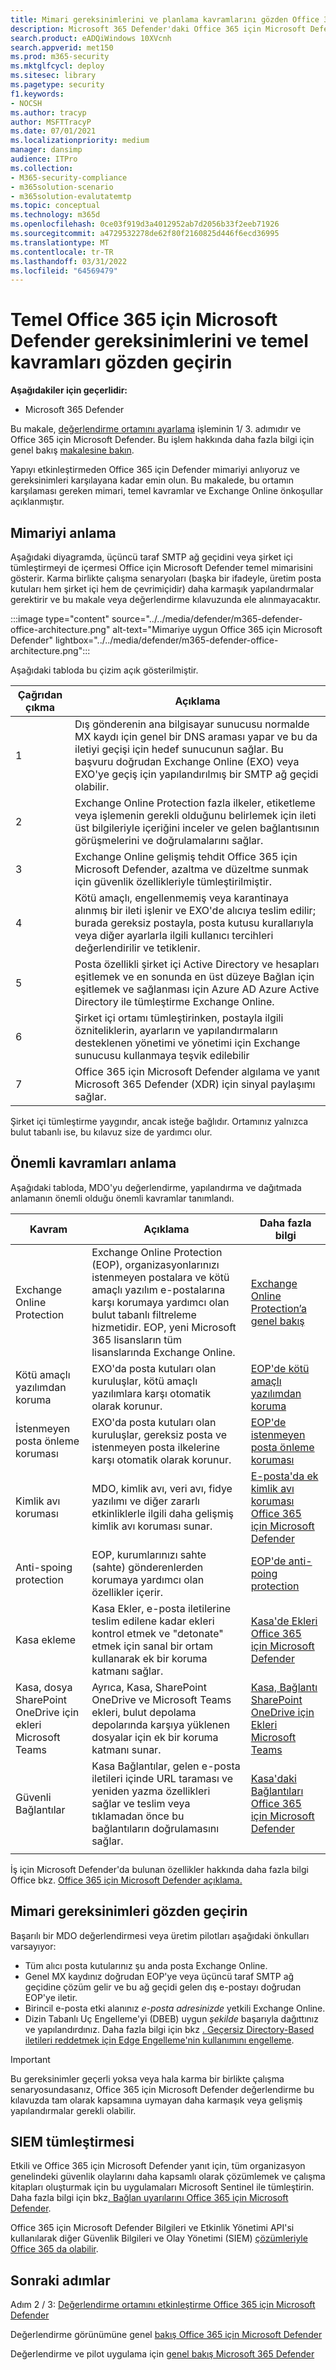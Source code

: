```yaml
---
title: Mimari gereksinimlerini ve planlama kavramlarını gözden Office 365 için Microsoft Defender
description: Microsoft 365 Defender'daki Office 365 için Microsoft Defender diyagramı, deneme laboratuvarınızı veya pilot ortamınızı oluşturmadan Microsoft 365 anda kimliğinizi anlamanıza yardımcı olur.
search.product: eADQiWindows 10XVcnh
search.appverid: met150
ms.prod: m365-security
ms.mktglfcycl: deploy
ms.sitesec: library
ms.pagetype: security
f1.keywords:
- NOCSH
ms.author: tracyp
author: MSFTTracyP
ms.date: 07/01/2021
ms.localizationpriority: medium
manager: dansimp
audience: ITPro
ms.collection:
- M365-security-compliance
- m365solution-scenario
- m365solution-evalutatemtp
ms.topic: conceptual
ms.technology: m365d
ms.openlocfilehash: 0ce03f919d3a4012952ab7d2056b33f2eeb71926
ms.sourcegitcommit: a4729532278de62f80f2160825d446f6ecd36995
ms.translationtype: MT
ms.contentlocale: tr-TR
ms.lasthandoff: 03/31/2022
ms.locfileid: "64569479"
---
```

# <a name="review-microsoft-defender-for-office-365-architecture-requirements-and-key-concepts"></a>Temel Office 365 için Microsoft Defender gereksinimlerini ve temel kavramları gözden geçirin


**Aşağıdakiler için geçerlidir:**
- Microsoft 365 Defender

Bu makale, [değerlendirme ortamını ayarlama](eval-defender-office-365-overview.md) işleminin 1/ 3. adımıdır ve Office 365 için Microsoft Defender. Bu işlem hakkında daha fazla bilgi için genel bakış [makalesine bakın](eval-defender-office-365-overview.md).

Yapıyı etkinleştirmeden Office 365 için Defender mimariyi anlıyoruz ve gereksinimleri karşılayana kadar emin olun. Bu makalede, bu ortamın karşılaması gereken mimari, temel kavramlar ve Exchange Online önkoşullar açıklanmıştır.

## <a name="understand-the-architecture"></a>Mimariyi anlama

Aşağıdaki diyagramda, üçüncü taraf SMTP ağ geçidini veya şirket içi tümleştirmeyi de içermesi Office için Microsoft Defender temel mimarisini gösterir. Karma birlikte çalışma senaryoları (başka bir ifadeyle, üretim posta kutuları hem şirket içi hem de çevrimiçidir) daha karmaşık yapılandırmalar gerektirir ve bu makale veya değerlendirme kılavuzunda ele alınmayacaktır.

:::image type="content" source="../../media/defender/m365-defender-office-architecture.png" alt-text="Mimariye uygun Office 365 için Microsoft Defender" lightbox="../../media/defender/m365-defender-office-architecture.png":::

Aşağıdaki tabloda bu çizim açık gösterilmiştir.

|Çağrıdan çıkma  |Açıklama  |
|---------|---------|
|1     | Dış gönderenin ana bilgisayar sunucusu normalde MX kaydı için genel bir DNS araması yapar ve bu da iletiyi geçişi için hedef sunucunun sağlar.  Bu başvuru doğrudan Exchange Online (EXO) veya EXO'ye geçiş için yapılandırılmış bir SMTP ağ geçidi olabilir.  |
|2     | Exchange Online Protection fazla ilkeler, etiketleme veya işlemenin gerekli olduğunu belirlemek için ileti üst bilgileriyle içeriğini inceler ve gelen bağlantısının görüşmelerini ve doğrulamalarını sağlar.  |
|3     | Exchange Online gelişmiş tehdit Office 365 için Microsoft Defender, azaltma ve düzeltme sunmak için güvenlik özellikleriyle tümleştirilmiştir. |
|4     | Kötü amaçlı, engellenmemiş veya karantinaya alınmış bir ileti işlenir ve EXO'de alıcıya teslim edilir; burada gereksiz postayla, posta kutusu kurallarıyla veya diğer ayarlarla ilgili kullanıcı tercihleri değerlendirilir ve tetiklenir. |
|5     | Posta özellikli şirket içi Active Directory ve hesapları eşitlemek ve en sonunda en üst düzeye Bağlan için eşitlemek ve sağlanması için Azure AD Azure Active Directory ile tümleştirme Exchange Online. |
|6     | Şirket içi ortamı tümleştirinken, postayla ilgili özniteliklerin, ayarların ve yapılandırmaların desteklenen yönetimi ve yönetimi için Exchange sunucusu kullanmaya teşvik edilebilir |
|7     | Office 365 için Microsoft Defender algılama ve yanıt Microsoft 365 Defender (XDR) için sinyal paylaşımı sağlar.|

Şirket içi tümleştirme yaygındır, ancak isteğe bağlıdır. Ortamınız yalnızca bulut tabanlı ise, bu kılavuz size de yardımcı olur.

## <a name="understand-key-concepts"></a>Önemli kavramları anlama

Aşağıdaki tabloda, MDO'yu değerlendirme, yapılandırma ve dağıtmada anlamanın önemli olduğu önemli kavramlar tanımlandı.


|Kavram  |Açıklama |Daha fazla bilgi  |
|---------|---------|---------|
|Exchange Online Protection      |    Exchange Online Protection (EOP), organizasyonlarınızı istenmeyen postalara ve kötü amaçlı yazılım e-postalarına karşı korumaya yardımcı olan bulut tabanlı filtreleme hizmetidir. EOP, yeni Microsoft 365 lisansların tüm lisanslarında Exchange Online.     |   [Exchange Online Protection’a genel bakış](../office-365-security/exchange-online-protection-overview.md)      |
|Kötü amaçlı yazılımdan koruma     |    EXO'da posta kutuları olan kuruluşlar, kötü amaçlı yazılımlara karşı otomatik olarak korunur.     |  [EOP'de kötü amaçlı yazılımdan koruma](../office-365-security/anti-malware-protection.md)       |
|İstenmeyen posta önleme koruması     |   EXO'da posta kutuları olan kuruluşlar, gereksiz posta ve istenmeyen posta ilkelerine karşı otomatik olarak korunur.      |  [EOP'de istenmeyen posta önleme koruması](../office-365-security/anti-spam-protection.md)       |
|Kimlik avı koruması |  MDO, kimlik avı, veri avı, fidye yazılımı ve diğer zararlı etkinliklerle ilgili daha gelişmiş kimlik avı koruması sunar.   | [E-posta'da ek kimlik avı koruması Office 365 için Microsoft Defender](../office-365-security/anti-phishing-protection.md)   |
|Anti-spoing protection     |   EOP, kurumlarınızı sahte (sahte) gönderenlerden korumaya yardımcı olan özellikler içerir.      |   [EOP'de anti-poing protection](../office-365-security/anti-spoofing-protection.md)      |
|Kasa ekleme     |   Kasa Ekler, e-posta iletilerine teslim edilene kadar ekleri kontrol etmek ve "detonate" etmek için sanal bir ortam kullanarak ek bir koruma katmanı sağlar.      |   [Kasa'de Ekleri Office 365 için Microsoft Defender](../office-365-security/safe-attachments.md)      |
|Kasa, dosya SharePoint OneDrive için ekleri Microsoft Teams     |    Ayrıca, Kasa, SharePoint OneDrive ve Microsoft Teams ekleri, bulut depolama depolarında karşıya yüklenen dosyalar için ek bir koruma katmanı sunar.     |  [Kasa, Bağlantı SharePoint OneDrive için Ekleri Microsoft Teams](../office-365-security/mdo-for-spo-odb-and-teams.md)       |
|Güvenli Bağlantılar     | Kasa Bağlantılar, gelen e-posta iletileri içinde URL taraması ve yeniden yazma özellikleri sağlar ve teslim veya tıklamadan önce bu bağlantıların doğrulamasını sağlar.        |   [Kasa'daki Bağlantıları Office 365 için Microsoft Defender](../office-365-security/safe-links.md)      |
|    |         |         |

İş için Microsoft Defender'da bulunan özellikler hakkında daha fazla bilgi Office bkz. [Office 365 için Microsoft Defender açıklama.](/office365/servicedescriptions/office-365-advanced-threat-protection-service-description)

## <a name="review-architecture-requirements"></a>Mimari gereksinimleri gözden geçirin
Başarılı bir MDO değerlendirmesi veya üretim pilotları aşağıdaki önkulları varsayıyor:
- Tüm alıcı posta kutularınız şu anda posta Exchange Online.
- Genel MX kaydınız doğrudan EOP'ye veya üçüncü taraf SMTP ağ geçidine çözüm gelir ve bu ağ geçidi gelen dış e-postayı doğrudan EOP'ye iletir.
- Birincil e-posta etki alanınız *e-posta adresinizde* yetkili Exchange Online.
- Dizin Tabanlı Uç Engelleme'yi (DBEB) uygun *şekilde* başarıyla dağıttınız ve yapılandırdınız. Daha fazla bilgi için bkz [. Geçersiz Directory-Based iletileri reddetmek için Edge Engelleme'nin kullanımını engelleme](/exchange/mail-flow-best-practices/use-directory-based-edge-blocking).

> [!IMPORTANT]
> Bu gereksinimler geçerli yoksa veya hala karma bir birlikte çalışma senaryosundasanız, Office 365 için Microsoft Defender değerlendirme bu kılavuzda tam olarak kapsamına uymayan daha karmaşık veya gelişmiş yapılandırmalar gerekli olabilir.

## <a name="siem-integration"></a>SIEM tümleştirmesi

Etkili ve Office 365 için Microsoft Defender yanıt için, tüm organizasyon genelindeki güvenlik olaylarını daha kapsamlı olarak çözümlemek ve çalışma kitapları oluşturmak için bu uygulamaları Microsoft Sentinel ile tümleştirin. Daha fazla bilgi için bkz[. Bağlan uyarılarını Office 365 için Microsoft Defender](/azure/sentinel/connect-office-365-advanced-threat-protection).

Office 365 için Microsoft Defender Bilgileri ve Etkinlik Yönetimi API'si kullanılarak diğer Güvenlik Bilgileri ve Olay Yönetimi (SIEM) [çözümleriyle Office 365 da olabilir](/office/office-365-management-api/office-365-management-activity-api-reference).

## <a name="next-steps"></a>Sonraki adımlar

Adım 2 / 3: [Değerlendirme ortamını etkinleştirme Office 365 için Microsoft Defender](eval-defender-office-365-enable-eval.md)

Değerlendirme görünümüne genel [bakış Office 365 için Microsoft Defender](eval-defender-office-365-overview.md)

Değerlendirme ve pilot uygulama için [genel bakış Microsoft 365 Defender](eval-overview.md) 
